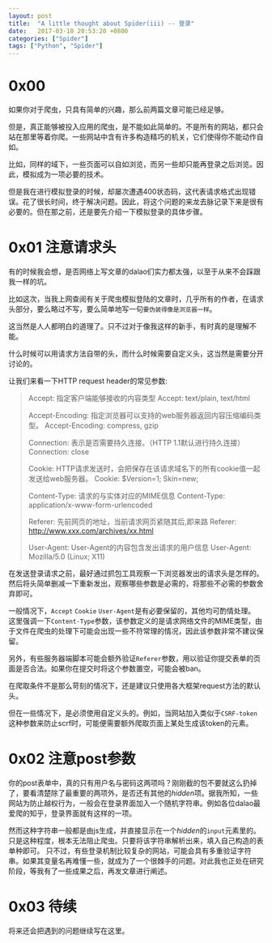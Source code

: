 ```yaml
---
layout: post
title:  "A little thought about Spider(iii) -- 登录"
date:   2017-03-10 20:53:20 +0800
categories: ["Spider"]
tags: ["Python", "Spider"]
---
```

# 0x00
如果你对于爬虫，只具有简单的兴趣，那么前两篇文章可能已经足够。

但是，真正能够被投入应用的爬虫，是不能如此简单的。不是所有的网站，都只会站在那里等着你爬。一些网站中含有许多构造精巧的机关，它们使得你不能动作自如。

比如，同样的域下，一些页面可以自如浏览，而另一些却只能再登录之后浏览。因此，模拟成为一项必要的技术。

但是我在进行模拟登录的时候，却屡次遭遇400状态码，这代表请求格式出现错误。花了很长时间，终于解决问题。因此，将这个问题的来龙去脉记录下来是很有必要的。但在那之前，还是要先介绍一下模拟登录的具体步骤。<!-- more -->

# 0x01 注意请求头
有的时候我会想，是否网络上写文章的dalao们实力都太强，以至于从来不会踩跟我一样的坑。

比如这次，当我上网查阅有关于爬虫模拟登陆的文章时，几乎所有的作者，在请求头部分，要么略过不写，要么简单地写一句`要伪装得像是浏览器一样`。

这当然是人人都明白的道理了。只不过对于像我这样的新手，有时真的是理解不能。

什么时候可以用请求方法自带的头，而什么时候需要自定义头，这当然是需要分开讨论的。

让我们来看一下HTTP request header的常见参数:

> Accept:   指定客户端能够接收的内容类型      Accept: text/plain, text/html
>  
> Accept-Encoding:  指定浏览器可以支持的web服务器返回内容压缩编码类型。     Accept-Encoding: compress, gzip
>  
> Connection:   表示是否需要持久连接。（HTTP 1.1默认进行持久连接）       Connection: close
>  
> Cookie:      HTTP请求发送时，会把保存在该请求域名下的所有cookie值一起发送给web服务器。      Cookie: $Version=1; Skin=new;
>  
> Content-Type:    请求的与实体对应的MIME信息      Content-Type: application/x-www-form-urlencoded
>  
> Referer:     先前网页的地址，当前请求网页紧随其后,即来路       Referer: http://www.xxx.com/archives/xx.html
>  
> User-Agent:   User-Agent的内容包含发出请求的用户信息        User-Agent: Mozilla/5.0 (Linux; X11)

在发送登录请求之前，最好通过抓包工具观察一下浏览器发出的请求头是怎样的。然后将头简单删减一下重新发出，观察哪些参数是必需的，将那些不必需的参数舍弃即可。

一般情况下，`Accept` `Cookie` `User-Agent`是有必要保留的，其他均可酌情处理。
这里强调一下`Content-Type`参数，该参数定义的是请求网络文件的MIME类型，由于文件在爬虫的处理下可能会出现一些不符常理的情况，因此该参数非常不建议保留。

另外，有些服务器端脚本可能会额外验证`Referer`参数，用以验证你提交表单的页面是否合法。如果你在提交时将这个参数置空，可能会被ban。

在爬取条件不是那么苛刻的情况下，还是建议只使用各大框架request方法的默认头。

但在一些情况下，是必须使用自定义头的。例如，当网站加入类似于`CSRF-token`这种参数来防止scrf时，可能便需要额外爬取页面上某处生成该token的元素。

# 0x02 注意post参数
你的post表单中，真的只有用户名与密码这两项吗？刚刚截的包不要就这么扔掉了，要看清楚除了最重要的两项外，是否还有其他的*hidden*项。据我所知，一些网站为防止越权行为，一般会在登录界面加入一个随机字符串。例如各位dalao最爱爬的知乎，登录界面就有这样的一项。
 
然而这种字符串一般都是由js生成，并直接显示在一个*hidden*的`input`元素里的。只是这种程度，根本无法阻止爬虫。只要将该字符串解析出来，填入自己构造的表单种即可。
只不过，有些登录机制比较复杂的网站，可能会具有多重验证字符串。如果其变量名再难懂一些，就成为了一个很棘手的问题。对此我也正处在研究阶段，等我有了一些成果之后，再发文章进行阐述。
# 0x03 待续
将来还会把遇到的问题继续写在这里。

